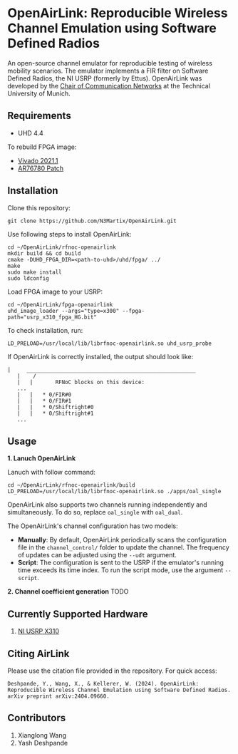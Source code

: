 # OpenAirLink: Reproducible Wireless Channel Emulation using Software Defined Radios

An open-source channel emulator for reproducible testing of wireless mobility scenarios.
The emulator implements a FIR filter on Software Defined Radios, the NI USRP (formerly by Ettus). 
OpenAirLink was developed by the [Chair of Communication Networks](https://www.ce.cit.tum.de/lkn/startseite/) at the Technical University of Munich. 

## Requirements
- UHD 4.4

To rebuild FPGA image:
- [Vivado 2021.1](https://www.xilinx.com/support/download/index.html/content/xilinx/en/downloadNav/vivado-design-tools/archive.html)
- [AR76780 Patch](https://support.xilinx.com/s/article/76780?language=en_US)

## Installation
Clone this repository:
```
git clone https://github.com/N3Martix/OpenAirLink.git
```
Use following steps to install OpenAirLink:
```
cd ~/OpenAirLink/rfnoc-openairlink
mkdir build && cd build
cmake -DUHD_FPGA_DIR=<path-to-uhd>/uhd/fpga/ ../
make
sudo make install
sudo ldconfig
```
Load FPGA image to your USRP:
```
cd ~/OpenAirLink/fpga-openairlink
uhd_image_loader --args="type=x300" --fpga-path="usrp_x310_fpga_HG.bit"
```
To check installation, run:
```
LD_PRELOAD=/usr/local/lib/librfnoc-openairlink.so uhd_usrp_probe
```
If OpenAirLink is correctly installed, the output should look like:
```
|     _____________________________________________________
   |    /
   |   |       RFNoC blocks on this device:
   ...
   |   |   * 0/FIR#0
   |   |   * 0/FIR#1
   |   |   * 0/Shiftright#0
   |   |   * 0/Shiftright#1
   ...
```

## Usage
**1. Lanuch OpenAirLink**

Lanuch with follow command:
```
cd ~/OpenAirLink/rfnoc-openairlink/build
LD_PRELOAD=/usr/local/lib/librfnoc-openairlink.so ./apps/oal_single
```
OpenAirLink also supports two channels running independently and simultaneously. To do so, replace `oal_single` with `oal_dual`.

The OpenAirLink's channel configuration has two models:

- **Manually**: By default, OpenAirLink periodically scans the configuration file in the `channel_control/` folder to update the channel. The frequency of updates can be adjusted using the `--udt` argument.
- **Script**: The configuration is sent to the USRP if the emulator's running time exceeds its time index. To run the script mode, use the argument `--script`.

**2. Channel coefficient generation**
 TODO


## Currently Supported Hardware
1. [NI USRP X310](https://www.ettus.com/all-products/x310-kit/])

## Citing AirLink 
Please use the citation file provided in the repository. For quick access: 

```
Deshpande, Y., Wang, X., & Kellerer, W. (2024). OpenAirLink: Reproducible Wireless Channel Emulation using Software Defined Radios. arXiv preprint arXiv:2404.09660.
```

## Contributors 
1. Xianglong Wang
2. Yash Deshpande
